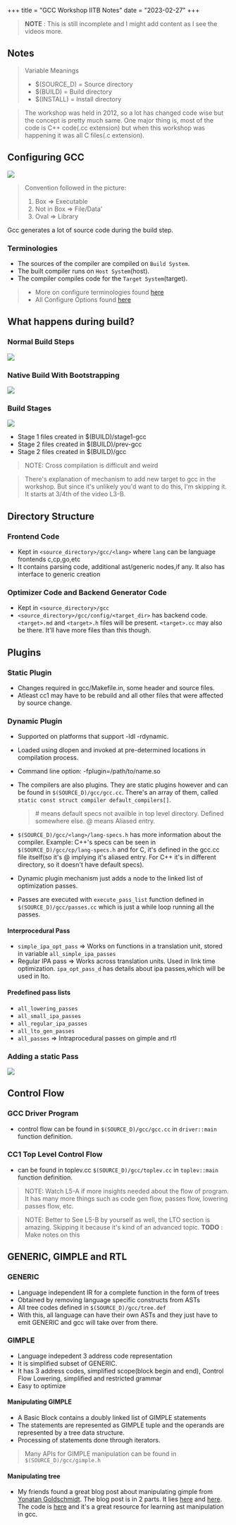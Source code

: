 +++
title = "GCC Workshop IITB Notes"
date = "2023-02-27"
+++

> **NOTE** : This is still incomplete and I might add content as I see the
> videos more.

## Notes

> Variable Meanings
>
> - \$(SOURCE_D) = Source directory
> - \$(BUILD) = Build directory
> - \$(INSTALL) = Install directory

> The workshop was held in 2012, so a lot has changed code wise but the concept
> is pretty much same. One major thing is, most of the code is C++ code(.cc
> extension) but when this workshop was happening it was all C files(.c
> extension).

## Configuring GCC

![](/IITB-GCC/Configuring.png)

> Convention followed in the picture:
>
> 1. Box => Executable
> 2. Not in Box => File/Data'
> 3. Oval => Library

Gcc generates a lot of source code during the build step.

### Terminologies

- The sources of the compiler are compiled on `Build System`.
- The built compiler runs on `Host System`(host).
- The compiler compiles code for the `Target System`(target).

> - More on configure terminologies found
>   [here](https://gcc.gnu.org/onlinedocs/gccint/Configure-Terms.html#Configure-Terms)
> - All Configure Options found
>   [here](https://gcc.gnu.org/install/configure.html)

## What happens during build?

### Normal Build Steps

![](/IITB-GCC/build_steps.png)

### Native Build With Bootstrapping

![](/IITB-GCC/native_build_bootstrap.png)

### Build Stages

![](/IITB-GCC/stage_1_build.png)

- Stage 1 files created in \$(BUILD)/stage1-gcc
- Stage 2 files created in \$(BUILD)/prev-gcc
- Stage 2 files created in \$(BUILD)/gcc

> NOTE: Cross compilation is difficult and weird

> There's explanation of mechanism to add new target to gcc in the workshop. But
> since it's unlikely you'd want to do this, I'm skipping it. It starts at 3/4th
> of the video L3-B.

## Directory Structure

### Frontend Code

- Kept in `<source_directory>/gcc/<lang>` where `lang` can be language frontends
  c,cp,go,etc
- It contains parsing code, additional ast/generic nodes,if any. It also has
  interface to generic creation

### Optimizer Code and Backend Generator Code

- Kept in `<source_directory>/gcc`
- `<source_directory>/gcc/config/<target_dir>` has backend code. `<target>.md`
  and `<target>.h` files will be present. `<target>.cc` may also be there. It'll
  have more files than this though.

## Plugins

### Static Plugin

- Changes required in gcc/Makefile.in, some header and source files.
- Atleast cc1 may have to be rebuild and all other files that were affected by
  source change.

### Dynamic Plugin

- Supported on platforms that support -ldl -rdynamic.
- Loaded using dlopen and invoked at pre-determined locations in compilation
  process.
- Command line option: -fplugin=/path/to/name.so

- The compilers are also plugins. They are static plugins however and can be
  found in `$(SOURCE_D)/gcc/gcc.cc`. There's an array of them, called
  `static const struct compiler default_compilers[]`.
  > \# means default specs not availble in top level directory. Defined
  > somewhere else. @ means Aliased entry.
- `$(SOURCE_D)/gcc/<lang>/lang-specs.h` has more information about the compiler.
  Example: C++'s specs can be seen in `$(SOURCE_D)/gcc/cp/lang-specs.h` and for
  C, it's defined in the gcc.cc file itself(so it's @ implying it's aliased
  entry. For C++ it's in different directory, so it doesn't have default specs).
- Dynamic plugin mechanism just adds a node to the linked list of optimization
  passes.
- Passes are executed with `execute_pass_list` function defined in
  `$(SOURCE_D)/gcc/passes.cc` which is just a while loop running all the passes.

#### Interprocedural Pass

- `simple_ipa_opt_pass` => Works on functions in a translation unit, stored in
  variable `all_simple_ipa_passes`
- Regular IPA pass => Works across translation units. Used in link time
  optimization. `ipa_opt_pass_d` has details about ipa passes,which will be used
  in lto.

#### Predefined pass lists

- `all_lowering_passes`
- `all_small_ipa_passes`
- `all_regular_ipa_passes`
- `all_lto_gen_passes`
- `all_passes` => Intraprocedural passes on gimple and rtl

### Adding a static Pass

![](/IITB-GCC/add_static_pass.png)

## Control Flow

### GCC Driver Program

- control flow can be found in `$(SOURCE_D)/gcc/gcc.cc` in `driver::main`
  function definition.

### CC1 Top Level Control Flow

- can be found in toplev.cc `$(SOURCE_D)/gcc/toplev.cc` in `toplev::main`
  function definition.

> NOTE: Watch L5-A if more insights needed about the flow of program. It has
> many more things such as code gen flow, passes flow, lowering passes flow,
> etc.

> NOTE: Better to See L5-B by yourself as well, the LTO section is amazing.
> Skipping it because it's kind of an advanced topic. **TODO** : Make notes on
> this

## GENERIC, GIMPLE and RTL

### GENERIC

- Language independent IR for a complete function in the form of trees
- Obtained by removing language specific constructs from ASTs
- All tree codes defined in `$(SOURCE_D)/gcc/tree.def`
- With this, all language can have their own ASTs and they just have to emit
  GENERIC and gcc will take over from there.

### GIMPLE

- Language indepedent 3 address code representation
- It is simplified subset of GENERIC.
- It has 3 address codes, simplified scope(block begin and end), Control Flow
  Lowering, simplified and restricted grammar
- Easy to optimize

#### Manipulating GIMPLE

- A Basic Block contains a doubly linked list of GIMPLE statements
- The statements are represented as GIMPLE tuple and the operands are
  represented by a tree data structure.
- Processing of statements done through iterators.

> Many APIs for GIMPLE manipulation can be found in `$(SOURCE_D)/gcc/gimple.h`

#### Manipulating tree

- My friends found a great blog post about manipulating gimple from
  [Yonatan Goldschmidt](https://github.com/Jongy). The blog post is in 2 parts.
  It lies [here](https://jongy.github.io/2020/04/25/gcc-assert-introspect.html)
  and [here](https://jongy.github.io/2020/05/15/gcc-assert-introspect-2.html).
  The code is [here](https://github.com/Jongy/gcc_assert_introspect) and it's a
  great resource for learning ast manipulation in gcc.
